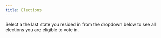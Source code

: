 ```yaml
---
title: Elections
---
```

Select a the last state you resided in from the dropdown below to see all elections you are eligible to vote in.